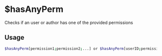 # $hasAnyPerm

Checks if an user or author has one of the provided permissions

## Usage

```bash
$hasAnyPerm[permission1;permission2;...] or $hasAnyPerm[userID;permission1;permission2;...]
```

